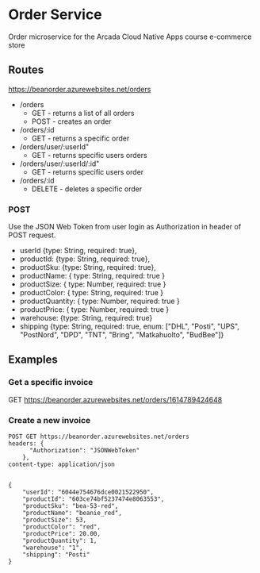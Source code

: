 # Order Service
Order microservice for the Arcada Cloud Native Apps course e-commerce store
## Routes
https://beanorder.azurewebsites.net/orders
- /orders
  - GET - returns a list of all orders
  - POST - creates an order
- /orders/:id
	- GET - returns a specific order
- /orders/user/:userId"
	- GET - returns specific users orders
- /orders/user/:userId/:id"
	- GET - returns specific users order
- /orders/:id
	- DELETE - deletes a specific order
### POST
Use the JSON Web Token from user login as Authorization in header of POST request.
- userId {type: String, required: true},
- productId: {type: String, required: true},
- productSku: {type: String, required: true},
- productName: { type: String, required: true }
- productSize: { type: Number, required: true }
- productColor: { type: String, required: true }
- productQuantity: { type: Number, required: true }
- productPrice: { type: Number, required: true }
- warehouse: {type: String, required: true}
- shipping {type: String, required: true, enum: ["DHL", "Posti", "UPS", "PostNord", "DPD", "TNT", "Bring", "Matkahuolto", "BudBee"]}

## Examples
### Get a specific invoice
GET https://beanorder.azurewebsites.net/orders/1614789424648

### Create a new invoice
```
POST GET https://beanorder.azurewebsites.net/orders
headers: {
      "Authorization": "JSONWebToken"
    },
content-type: application/json


{
    "userId": "6044e754676dce0021522950",
    "productId": "603ce74bf5237474e8063553",
    "productSku": "bea-53-red",
    "productName": "beanie_red",
    "productSize": 53,
    "productColor": "red",
    "productPrice": 20.00,
    "productQuantity": 1,
    "warehouse": "1",
    "shipping": "Posti"
}
```
